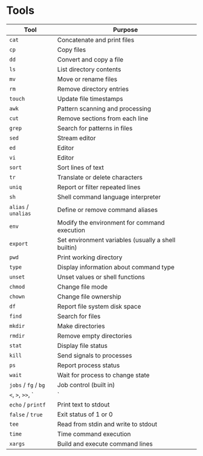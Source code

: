 # Tools

| Tool                 | Purpose                                             |
|----------------------|-----------------------------------------------------|
| `cat`                | Concatenate and print files                         |
| `cp`                 | Copy files                                          |
| `dd`                 | Convert and copy a file                             |
| `ls`                 | List directory contents                             |
| `mv`                 | Move or rename files                                |
| `rm`                 | Remove directory entries                            |
| `touch`              | Update file timestamps                              |
| `awk`                | Pattern scanning and processing                     |
| `cut`                | Remove sections from each line                      |
| `grep`               | Search for patterns in files                        |
| `sed`                | Stream editor                                       |
| `ed`                 | Editor                                              |
| `vi`                 | Editor                                              |
| `sort`               | Sort lines of text                                  |
| `tr`                 | Translate or delete characters                      |
| `uniq`               | Report or filter repeated lines                     |
| `sh`                 | Shell command language interpreter                  |
| `alias` / `unalias`  | Define or remove command aliases                    |
| `env`                | Modify the environment for command execution        |
| `export`             | Set environment variables (usually a shell builtin) |
| `pwd`                | Print working directory                             |
| `type`               | Display information about command type              |
| `unset`              | Unset values or shell functions                     |
| `chmod`              | Change file mode                                    |
| `chown`              | Change file ownership                               |
| `df`                 | Report file system disk space                       |
| `find`               | Search for files                                    |
| `mkdir`              | Make directories                                    |
| `rmdir`              | Remove empty directories                            |
| `stat`               | Display file status                                 |
| `kill`               | Send signals to processes                           |
| `ps`                 | Report process status                               |
| `wait`               | Wait for process to change state                    |
| `jobs` / `fg` / `bg` | Job control (built in)                              |
| `<`, `>`, `>>`, `|`  | IO Redirection                                      |
| `echo` / `printf`    | Print text to stdout                                |
| `false` / `true`     | Exit status of 1 or 0                               |
| `tee`                | Read from stdin and write to stdout                 |
| `time`               | Time command execution                              |
| `xargs`              | Build and execute command lines                     |

